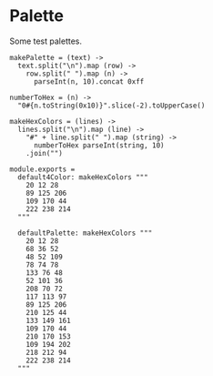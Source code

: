 Palette
=======

Some test palettes.

    makePalette = (text) ->
      text.split("\n").map (row) ->
        row.split(" ").map (n) ->
          parseInt(n, 10).concat 0xff

    numberToHex = (n) ->
      "0#{n.toString(0x10)}".slice(-2).toUpperCase()

    makeHexColors = (lines) ->
      lines.split("\n").map (line) ->
        "#" + line.split(" ").map (string) ->
          numberToHex parseInt(string, 10)
        .join("")

    module.exports =
      default4Color: makeHexColors """
        20 12 28
        89 125 206
        109 170 44
        222 238 214
      """
  
      defaultPalette: makeHexColors """
        20 12 28
        68 36 52
        48 52 109
        78 74 78
        133 76 48
        52 101 36
        208 70 72
        117 113 97
        89 125 206
        210 125 44
        133 149 161
        109 170 44
        210 170 153
        109 194 202
        218 212 94
        222 238 214
      """
